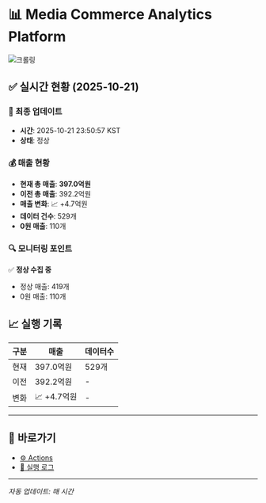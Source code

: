 # 📊 Media Commerce Analytics Platform

![크롤링](https://img.shields.io/badge/크롤링-정상-green)

## ✅ 실시간 현황 (2025-10-21)

### 📍 최종 업데이트
- **시간**: 2025-10-21 23:50:57 KST
- **상태**: 정상

### 💰 매출 현황
- **현재 총 매출**: **397.0억원**
- **이전 총 매출**: 392.2억원
- **매출 변화**: 📈 +4.7억원
- **데이터 건수**: 529개
- **0원 매출**: 110개

### 🔍 모니터링 포인트

✅ **정상 수집 중**
- 정상 매출: 419개
- 0원 매출: 110개


## 📈 실행 기록

| 구분 | 매출 | 데이터수 |
|------|------|----------|
| 현재 | 397.0억원 | 529개 |
| 이전 | 392.2억원 | - |
| 변화 | 📈 +4.7억원 | - |

---

## 🔗 바로가기

- [⚙️ Actions](../../actions)
- [📝 실행 로그](../../actions/workflows/daily_scraping.yml)

---

*자동 업데이트: 매 시간*
